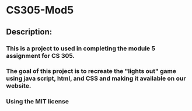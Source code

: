 # CS305-Mod5

## Description:
### This is a project to used in completing the module 5 assignment for CS 305.
### The goal of this project is to recreate the "lights out" game using java script, html, and CSS and making it available on our website. 
### Using the MIT license 
